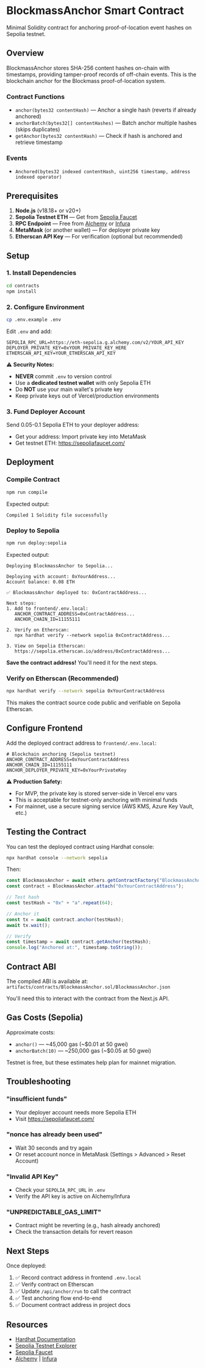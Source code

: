# BlockmassAnchor Smart Contract

Minimal Solidity contract for anchoring proof-of-location event hashes on Sepolia testnet.

## Overview

BlockmassAnchor stores SHA-256 content hashes on-chain with timestamps, providing tamper-proof records of off-chain events. This is the blockchain anchor for the Blockmass proof-of-location system.

### Contract Functions

- `anchor(bytes32 contentHash)` — Anchor a single hash (reverts if already anchored)
- `anchorBatch(bytes32[] contentHashes)` — Batch anchor multiple hashes (skips duplicates)
- `getAnchor(bytes32 contentHash)` — Check if hash is anchored and retrieve timestamp

### Events

- `Anchored(bytes32 indexed contentHash, uint256 timestamp, address indexed operator)`

## Prerequisites

1. **Node.js** (v18.18+ or v20+)
2. **Sepolia Testnet ETH** — Get from [Sepolia Faucet](https://sepoliafaucet.com/)
3. **RPC Endpoint** — Free from [Alchemy](https://www.alchemy.com) or [Infura](https://www.infura.io)
4. **MetaMask** (or another wallet) — For deployer private key
5. **Etherscan API Key** — For verification (optional but recommended)

## Setup

### 1. Install Dependencies

```bash
cd contracts
npm install
```

### 2. Configure Environment

```bash
cp .env.example .env
```

Edit `.env` and add:

```env
SEPOLIA_RPC_URL=https://eth-sepolia.g.alchemy.com/v2/YOUR_API_KEY
DEPLOYER_PRIVATE_KEY=0xYOUR_PRIVATE_KEY_HERE
ETHERSCAN_API_KEY=YOUR_ETHERSCAN_API_KEY
```

⚠️ **Security Notes:**
- **NEVER** commit `.env` to version control
- Use a **dedicated testnet wallet** with only Sepolia ETH
- Do **NOT** use your main wallet's private key
- Keep private keys out of Vercel/production environments

### 3. Fund Deployer Account

Send 0.05-0.1 Sepolia ETH to your deployer address:
- Get your address: Import private key into MetaMask
- Get testnet ETH: https://sepoliafaucet.com/

## Deployment

### Compile Contract

```bash
npm run compile
```

Expected output:
```
Compiled 1 Solidity file successfully
```

### Deploy to Sepolia

```bash
npm run deploy:sepolia
```

Expected output:
```
Deploying BlockmassAnchor to Sepolia...

Deploying with account: 0xYourAddress...
Account balance: 0.08 ETH

✅ BlockmassAnchor deployed to: 0xContractAddress...

Next steps:
1. Add to frontend/.env.local:
   ANCHOR_CONTRACT_ADDRESS=0xContractAddress...
   ANCHOR_CHAIN_ID=11155111

2. Verify on Etherscan:
   npx hardhat verify --network sepolia 0xContractAddress...

3. View on Sepolia Etherscan:
   https://sepolia.etherscan.io/address/0xContractAddress...
```

**Save the contract address!** You'll need it for the next steps.

### Verify on Etherscan (Recommended)

```bash
npx hardhat verify --network sepolia 0xYourContractAddress
```

This makes the contract source code public and verifiable on Sepolia Etherscan.

## Configure Frontend

Add the deployed contract address to `frontend/.env.local`:

```env
# Blockchain anchoring (Sepolia testnet)
ANCHOR_CONTRACT_ADDRESS=0xYourContractAddress
ANCHOR_CHAIN_ID=11155111
ANCHOR_DEPLOYER_PRIVATE_KEY=0xYourPrivateKey
```

⚠️ **Production Safety:**
- For MVP, the private key is stored server-side in Vercel env vars
- This is acceptable for testnet-only anchoring with minimal funds
- For mainnet, use a secure signing service (AWS KMS, Azure Key Vault, etc.)

## Testing the Contract

You can test the deployed contract using Hardhat console:

```bash
npx hardhat console --network sepolia
```

Then:

```javascript
const BlockmassAnchor = await ethers.getContractFactory("BlockmassAnchor");
const contract = BlockmassAnchor.attach("0xYourContractAddress");

// Test hash
const testHash = "0x" + "a".repeat(64);

// Anchor it
const tx = await contract.anchor(testHash);
await tx.wait();

// Verify
const timestamp = await contract.getAnchor(testHash);
console.log("Anchored at:", timestamp.toString());
```

## Contract ABI

The compiled ABI is available at: `artifacts/contracts/BlockmassAnchor.sol/BlockmassAnchor.json`

You'll need this to interact with the contract from the Next.js API.

## Gas Costs (Sepolia)

Approximate costs:
- `anchor()` — ~45,000 gas (~$0.01 at 50 gwei)
- `anchorBatch(10)` — ~250,000 gas (~$0.05 at 50 gwei)

Testnet is free, but these estimates help plan for mainnet migration.

## Troubleshooting

### "insufficient funds"
- Your deployer account needs more Sepolia ETH
- Visit https://sepoliafaucet.com/

### "nonce has already been used"
- Wait 30 seconds and try again
- Or reset account nonce in MetaMask (Settings > Advanced > Reset Account)

### "Invalid API Key"
- Check your `SEPOLIA_RPC_URL` in `.env`
- Verify the API key is active on Alchemy/Infura

### "UNPREDICTABLE_GAS_LIMIT"
- Contract might be reverting (e.g., hash already anchored)
- Check the transaction details for revert reason

## Next Steps

Once deployed:
1. ✅ Record contract address in frontend `.env.local`
2. ✅ Verify contract on Etherscan
3. ✅ Update `/api/anchor/run` to call the contract
4. ✅ Test anchoring flow end-to-end
5. ✅ Document contract address in project docs

## Resources

- [Hardhat Documentation](https://hardhat.org/docs)
- [Sepolia Testnet Explorer](https://sepolia.etherscan.io/)
- [Sepolia Faucet](https://sepoliafaucet.com/)
- [Alchemy](https://www.alchemy.com) | [Infura](https://www.infura.io)
